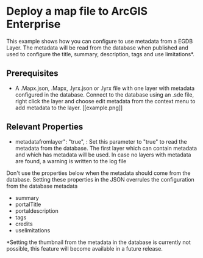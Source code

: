 # Deploy a map file to ArcGIS Enterprise
This example shows how you can configure to use metadata from a EGDB Layer. The metadata will be read from the database when published and used to configure the title, summary, description, tags and use limitations*. 

## Prerequisites
- A .Mapx.json, .Mapx, .lyrx.json or .lyrx file with one layer with metadata configured in the database. Connect to the database using an .sde file, right click the layer and choose edit metadata from the context menu to add metadata to the layer.
[[example.png]]

## Relevant Properties
- metadatafromlayer": "true", : Set this parameter to "true" to read the metadata from the database. The first layer which can contain metadata and which has metadata will be used. In case no layers with metadata are found, a warning is written to the log file

Don't use the properties below when the metadata should come from the database. Setting these properties in the JSON overrules the configuration from the database metadata
- summary 
- portalTitle
- portaldescription 
- tags 
- credits 
- uselimitations 

*Setting the thumbnail from the metadata in the database is currently not possible, this feature will become available in a future release.


